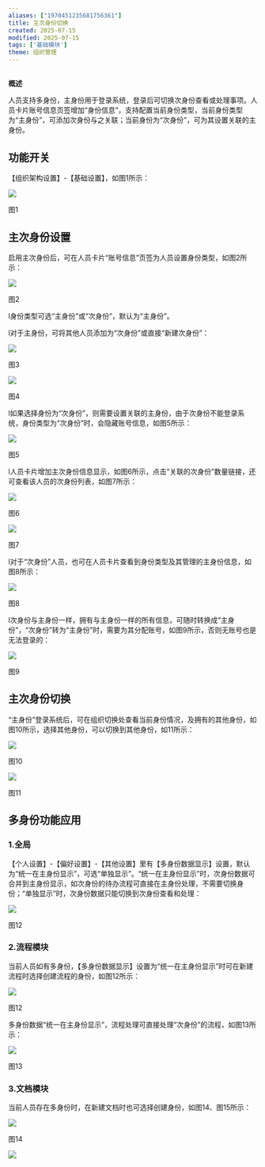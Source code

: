 ```yaml
---
aliases: ["1970451235681756361"]
title: 主次身份切换
created: 2025-07-15
modified: 2025-07-15
tags: ['基础模块']
theme: 组织管理
---
```


##

**概述**

人员支持多身份，主身份用于登录系统，登录后可切换次身份查看或处理事项。人员卡片账号信息页签增加“身份信息”，支持配置当前身份类型，当前身份类型为“主身份”，可添加次身份与之关联；当前身份为“次身份”，可为其设置关联的主身份。

## **功能开关**

【组织架构设置】-【基础设置】，如图1所示：

![](https://myhelpdoc.oss-cn-heyuan.aliyuncs.com/mdimages/6e3e282e855f1f42ff644eb06db45ff4.jpg)

图1

## **主次身份设置**

启用主次身份后，可在人员卡片“账号信息”页签为人员设置身份类型，如图2所示：

![](https://myhelpdoc.oss-cn-heyuan.aliyuncs.com/mdimages/883608fbc600a95e584e4dc8cda61096.jpg)

图2

l身份类型可选“主身份”或“次身份”，默认为“主身份”。

l对于主身份，可将其他人员添加为“次身份”或直接“新建次身份”：

![](https://myhelpdoc.oss-cn-heyuan.aliyuncs.com/mdimages/daebf48833d852485fc333416fc1f441.jpg)

图3

![](https://myhelpdoc.oss-cn-heyuan.aliyuncs.com/mdimages/c3d77018526181efe8dec42ce3c4a86f.jpg)

图4

l如果选择身份为“次身份”，则需要设置关联的主身份，由于次身份不能登录系统，身份类型为“次身份”时，会隐藏账号信息，如图5所示：

![](https://myhelpdoc.oss-cn-heyuan.aliyuncs.com/mdimages/590ca4536c28eef4b83da1f47216b03f.jpg)

图5

l人员卡片增加主次身份信息显示，如图6所示，点击“关联的次身份”数量链接，还可查看该人员的次身份列表，如图7所示：

![](https://myhelpdoc.oss-cn-heyuan.aliyuncs.com/mdimages/38864d21fa66ae3b0098580d60527c3f.jpg)

图6

![](https://myhelpdoc.oss-cn-heyuan.aliyuncs.com/mdimages/ba80890b28efdcbd4d794326862cf9af.jpg)

图7

l对于“次身份”人员，也可在人员卡片查看到身份类型及其管理的主身份信息，如图8所示：

![](https://myhelpdoc.oss-cn-heyuan.aliyuncs.com/mdimages/79e0bc8d923c594dbbfc03ce610bbeed.jpg)

图8

l次身份与主身份一样，拥有与主身份一样的所有信息，可随时转换成“主身份”，“次身份”转为“主身份”时，需要为其分配账号，如图9所示，否则无账号也是无法登录的：

![](https://myhelpdoc.oss-cn-heyuan.aliyuncs.com/mdimages/05feb9f40f44c3bb705fea5c35be0e38.jpg)

图9

## **主次身份切换**

“主身份”登录系统后，可在组织切换处查看当前身份情况，及拥有的其他身份，如图10所示，选择其他身份，可以切换到其他身份，如11所示：

![](https://myhelpdoc.oss-cn-heyuan.aliyuncs.com/mdimages/05c4da1ba458cc5f2b0f1304909d3e2e.jpg)

图10

![](https://myhelpdoc.oss-cn-heyuan.aliyuncs.com/mdimages/4e911c878e6227f30277083fa4427365.jpg)

图11

## **多身份功能应用**

### 1.**全局**

【个人设置】-【偏好设置】-【其他设置】里有【多身份数据显示】设置，默认为“统一在主身份显示”，可选“单独显示”。“统一在主身份显示”时，次身份数据可合并到主身份显示，如次身份的待办流程可直接在主身份处理，不需要切换身份；“单独显示”时，次身份数据只能切换到次身份查看和处理：

![](https://myhelpdoc.oss-cn-heyuan.aliyuncs.com/mdimages/178f9c2093db5a421326230074aa2eab.jpg)

图12

### 2.**流程模块**

当前人员如有多身份，【多身份数据显示】设置为“统一在主身份显示”时可在新建流程时选择创建流程的身份，如图12所示：

![](https://myhelpdoc.oss-cn-heyuan.aliyuncs.com/mdimages/2ac47c6fe80f6ebb066e9df0084f3aa8.jpg)

图12

多身份数据“统一在主身份显示”，流程处理可直接处理“次身份”的流程，如图13所示：

![](https://myhelpdoc.oss-cn-heyuan.aliyuncs.com/mdimages/3a31c146a36ec5160877163828372a79.jpg)

图13

### 3.**文档模块**

当前人员存在多身份时，在新建文档时也可选择创建身份，如图14、图15所示：

![](https://myhelpdoc.oss-cn-heyuan.aliyuncs.com/mdimages/526f6c2b5357b09a6f5b5208d5e3535f.jpg)

图14

![](https://myhelpdoc.oss-cn-heyuan.aliyuncs.com/mdimages/2e0b5c46b7b70f11448dd6a8dfeb57e1.jpg)

